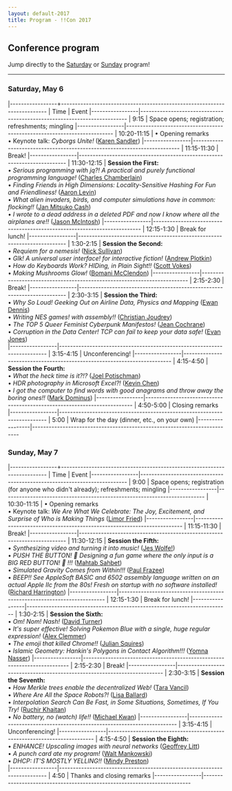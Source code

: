 ```yaml
---
layout: default-2017
title: Program - !!Con 2017
---
```

          
## Conference program

Jump directly to the [Saturday](#saturday) or [Sunday](#sunday) program!

---

<a name="saturday"></a>

### Saturday, May 6

<div class="scheduletable">

|-----------------+-------------------------------------------------------------------------
| Time            | Event
|-----------------|-------------------------------------------------------------------------
| 9:15            | Space opens; registration; refreshments; mingling
|-----------------|-------------------------------------------------------------------------
| 10:20-11:15     | &bull; Opening remarks <br /> &bull; Keynote talk: *Cyborgs Unite!* ([Karen Sandler](speakers.html#karen-sandler))
|-----------------|-------------------------------------------------------------------------
| 11:15-11:30     | Break!
|-----------------|-------------------------------------------------------------------------
| 11:30-12:15     | **Session the First:** <br /> &bull; *Serious programming with jq?! A practical and purely functional programming language!* ([Charles Chamberlain](speakers.html#charles-chamberlain))<br /> &bull; *Finding Friends in High Dimensions: Locality-Sensitive Hashing For Fun and Friendliness!* ([Aaron Levin](speakers.html#aaron-levin))<br /> &bull; *What alien invaders, birds, and computer simulations have in common: flocking!!* ([Jan Mitsuko Cash](speakers.html#jan-mitsuko-cash))<br /> &bull; *I wrote to a dead address in a deleted PDF and now I know where all the airplanes are!!* ([Jason McIntosh](speakers.html#jason-mcintosh))
|-----------------|-------------------------------------------------------------------------
| 12:15-1:30      | Break for lunch!
|-----------------|-------------------------------------------------------------------------
| 1:30-2:15       | **Session the Second:** <br /> &bull; *Requiem for a nemesis!* ([Nick Sullivan](speakers.html#nick-sullivan))<br /> &bull; *Glk! A universal user interface! for interactive fiction!* ([Andrew Plotkin](speakers.html#andrew-plotkin))<br /> &bull; *How do Keyboards Work? HIDing, in Plain Sight!!* ([Scott Vokes](speakers.html#scott-vokes))<br /> &bull; *Making Mushrooms Glow!* ([Bomani McClendon](speakers.html#bomani-mcclendon))
|-----------------|-------------------------------------------------------------------------
| 2:15-2:30       | Break!
|-----------------|-------------------------------------------------------------------------
| 2:30-3:15       | **Session the Third:** <br /> &bull; *Why So Loud! Geeking Out on Airline Data, Physics and Mapping* ([Ewan Dennis](speakers.html#ewan-dennis))<br /> &bull; *Writing NES games! with assembly!!* ([Christian Joudrey](speakers.html#christian-joudrey))<br /> &bull; *The TOP 5 Queer Feminist Cyberpunk Manifestos!* ([Jean Cochrane](speakers.html#jean-cochrane))<br /> &bull; *Corruption in the Data Center! TCP can fail to keep your data safe!* ([Evan Jones](speakers.html#evan-jones))<br />
|-----------------|-------------------------------------------------------------------------
| 3:15-4:15       | Unconferencing!
|-----------------|-------------------------------------------------------------------------
| 4:15-4:50       | **Session the Fourth:** <br /> &bull; *What the heck time is it?!?* ([Joel Potischman](speakers.html#joel-potischman))<br /> &bull; *HDR photography in Microsoft Excel?!* ([Kevin Chen](speakers.html#kevin-chen))<br /> &bull; *I got the computer to find words with good anagrams and throw away the boring ones!!* ([Mark Dominus](speakers.html#mark-dominus))
|-----------------|-------------------------------------------------------------------------
| 4:50-5:00       | Closing remarks
|-----------------|-------------------------------------------------------------------------
| 5:00            | Wrap for the day (dinner, etc., on your own)
|-----------------|-------------------------------------------------------------------------

</div>

<a name="sunday"></a>

### Sunday, May 7

<div class="scheduletable">

|-----------------+-------------------------------------------------------------------------
| Time            | Event
|-----------------|-------------------------------------------------------------------------
| 9:00            | Space opens; registration (for anyone who didn't already); refreshments; mingling
|-----------------|-------------------------------------------------------------------------
| 10:30-11:15     | &bull; Opening remarks <br /> &bull; Keynote talk: *We Are What We Celebrate: The Joy, Excitement, and Surprise of Who is Making Things* ([Limor Fried](speakers.html#limor-fried))
|-----------------|-------------------------------------------------------------------------
| 11:15-11:30     | Break!
|-----------------|-------------------------------------------------------------------------
| 11:30-12:15     | **Session the Fifth:** <br /> &bull; *Synthesizing video and turning it into music!* ([Jes Wolfe!](speakers.html#jes-wolfe!))<br /> &bull; *PUSH THE BUTTON! 🔴 Designing a fun game where the only input is a BIG RED BUTTON! 🔴 !!!* ([Mahtab Sahbet](speakers.html#mahtab-sahbet))<br /> &bull; *Simulated Gravity Comes from Within!!!* ([Paul Frazee](speakers.html#paul-frazee))<br /> &bull; *BEEP!! See AppleSoft BASIC and 6502 assembly language written on an actual Apple IIc from the 80s! Fresh on startup with no software installed!* ([Richard Harrington](speakers.html#richard-harrington))
|-----------------|-------------------------------------------------------------------------
| 12:15-1:30      | Break for lunch!
|-----------------|-------------------------------------------------------------------------
| 1:30-2:15       | **Session the Sixth:** <br /> &bull; *Om! Nom! Nash!* ([David Turner](speakers.html#david-turner))<br /> &bull; *It's super effective! Solving Pokemon Blue with a single, huge regular expression!* ([Alex Clemmer](speakers.html#alex-clemmer))<br /> &bull; *The emoji that killed Chrome!!* ([Julian Squires](speakers.html#julian-squires))<br /> &bull; *Islamic Geometry: Hankin's Polygons in Contact Algorithm!!!* ([Yomna Nasser](speakers.html#yomna-nasser))
|-----------------|-------------------------------------------------------------------------
| 2:15-2:30       | Break!
|-----------------|-------------------------------------------------------------------------
| 2:30-3:15       | **Session the Seventh:** <br /> &bull; *How Merkle trees enable the decentralized Web!* ([Tara Vancil](speakers.html#tara-vancil))<br /> &bull; *Where Are All the Space Robots?!* ([Lisa Ballard](speakers.html#lisa-ballard))<br /> &bull; *Interpolation Search Can Be Fast, in Some Situations, Sometimes, If You Try!* ([Ruchir Khaitan](speakers.html#ruchir-kaitan))<br /> &bull; *No battery, no (watch) life!!* ([Michael Kwan](speakers.html#michael-kwan))
|-----------------|-------------------------------------------------------------------------
| 3:15-4:15       | Unconferencing!
|-----------------|-------------------------------------------------------------------------
| 4:15-4:50       | **Session the Eighth:** <br /> &bull; *ENHANCE! Upscaling images with neural networks* ([Geoffrey Litt](speakers.html#geoffret-litt))<br /> &bull; *A punch card ate my program!* ([Walt Mankowski](speakers.html#walt-mankowski))<br /> &bull; *DHCP: IT'S MOSTLY YELLING!!* ([Mindy Preston](speakers.html#mindy-preston))<br />
|-----------------|-------------------------------------------------------------------------
| 4:50            | Thanks and closing remarks
|-----------------|-------------------------------------------------------------------------

</div>





